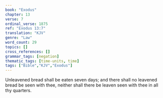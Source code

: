 ```yaml
---
book: "Exodus"
chapter: 13
verse: 7
ordinal_verse: 1875
ref: "Exodus 13:7"
translation: "KJV"
genre: "Law"
word_count: 29
topics: []
cross_references: []
grammar_tags: [negation]
thematic_tags: [time-units, time]
tags: ["Bible","KJV","Exodus"]
---
```

Unleavened bread shall be eaten seven days; and there shall no leavened bread be seen with thee, neither shall there be leaven seen with thee in all thy quarters.

